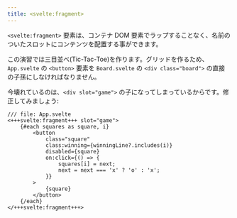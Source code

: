 ```yaml
---
title: <svelte:fragment>
---
```


`<svelte:fragment>` 要素は、コンテナ DOM 要素でラップすることなく、名前のついたスロットにコンテンツを配置する事ができます。

この演習では三目並べ(Tic-Tac-Toe)を作ります。グリッドを作るため、`App.svelte` の `<button>` 要素を `Board.svelte` の `<div class="board">` の直接の子孫にしなければなりません。

今壊れているのは、`<div slot="game">` の子になってしまっているからです。修正してみましょう:

```svelte
/// file: App.svelte
<+++svelte:fragment+++ slot="game">
	{#each squares as square, i}
		<button
			class="square"
			class:winning={winningLine?.includes(i)}
			disabled={square}
			on:click={() => {
				squares[i] = next;
				next = next === 'x' ? 'o' : 'x';
			}}
		>
			{square}
		</button>
	{/each}
</+++svelte:fragment+++>
```